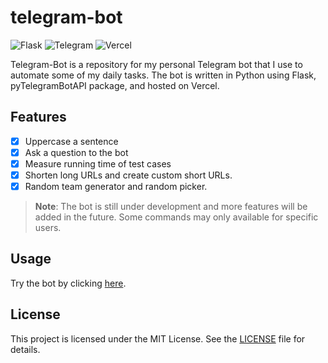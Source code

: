 # telegram-bot

![Flask](https://img.shields.io/badge/Flask-000000?style=for-the-badge&logo=flask&logoColor=white)
![Telegram](https://img.shields.io/badge/Telegram-2CA5E0?style=for-the-badge&logo=telegram&logoColor=white)
![Vercel](https://img.shields.io/badge/vercel-%23000000.svg?style=for-the-badge&logo=vercel&logoColor=white)

Telegram-Bot is a repository for my personal Telegram bot that I use to automate some of my daily tasks. The bot is written in Python using Flask, pyTelegramBotAPI package, and hosted on Vercel.

## Features

- [x] Uppercase a sentence
- [x] Ask a question to the bot
- [x] Measure running time of test cases
- [x] Shorten long URLs and create custom short URLs.
- [x] Random team generator and random picker.

> **Note**: The bot is still under development and more features will be added in the future. Some commands may only available for specific users.

## Usage

Try the bot by clicking [here](https://shrtn-url.vercel.app/telegram-bot).

## License

This project is licensed under the MIT License. See the [LICENSE](LICENSE) file for details.
